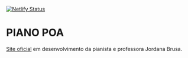 [![Netlify Status](https://api.netlify.com/api/v1/badges/d0127dd8-3d8a-482b-ba89-34bf5258f087/deploy-status)](https://app.netlify.com/sites/piano-poa/deploys)

# PIANO POA

[Site oficial](https://piano-poa.netlify.app/) em desenvolvimento da pianista e professora Jordana Brusa.
